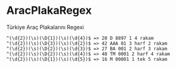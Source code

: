 # AracPlakaRegex
Türkiye Araç Plakalarını Regexi

```
^(\d{2})(\s)(\D{1})(\s)(\d{4})$ => 20 D 8897 1 4 rakam
^(\d{2})(\s)(\D{3})(\s)(\d{2})$ => 42 AAA 01 3 harf 2 rakam
^(\d{2})(\s)(\D{2})(\s)(\d{3})$ => 27 BA 001 2 harf 3 rakam
^(\d{2})(\s)(\D{2})(\s)(\d{4})$ => 48 TM 0001 2 harf 4 rakam
^(\d{2})(\s)(\D{1})(\s)(\d{5})$ => 16 M 00001 1 tek 5 rakam
```
